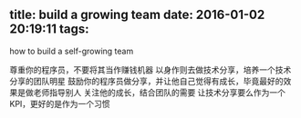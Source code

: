 title: build a growing team
date: 2016-01-02 20:19:11
tags:
---
how to build a self-growing team

尊重你的程序员，不要将其当作赚钱机器
以身作则去做技术分享，培养一个技术分享的团队明星
鼓励你的程序员做分享，并让他自己觉得有成长，毕竟最好的效果是做老师指导别人
关注他的成长，结合团队的需要
让技术分享要么作为一个KPI，更好的是作为一个习惯


